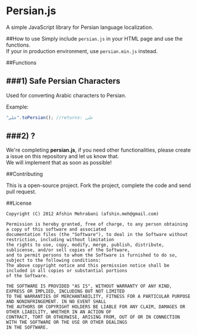 Persian.js
=========

A simple JavaScript library for Persian language localization.

##How to use
Simply include `persian.js` in your HTML page and use the functions.   
If your in production environment, use `persian.min.js` instead.

##Functions

###1) Safe Persian Characters
----------
Used for converting Arabic characters to Persian.

Example:

```javascript
"علي".toPersian(); //returns: علی
````

###2) ?
----------
We're completing **persian.js**, if you need other functionalities, please create a issue on this repository and let us know that.  
We will implement that as soon as possible!

##Contributing

This is a open-source project. Fork the project, complete the code and send pull request.

##License

    Copyright (C) 2012 Afshin Mehrabani (afshin.meh@gmail.com)
    
    Permission is hereby granted, free of charge, to any person obtaining a copy of this software and associated 
    documentation files (the "Software"), to deal in the Software without restriction, including without limitation 
    the rights to use, copy, modify, merge, publish, distribute, sublicense, and/or sell copies of the Software, 
    and to permit persons to whom the Software is furnished to do so, subject to the following conditions:
    The above copyright notice and this permission notice shall be included in all copies or substantial portions 
    of the Software.
    
    THE SOFTWARE IS PROVIDED "AS IS", WITHOUT WARRANTY OF ANY KIND, EXPRESS OR IMPLIED, INCLUDING BUT NOT LIMITED 
    TO THE WARRANTIES OF MERCHANTABILITY, FITNESS FOR A PARTICULAR PURPOSE AND NONINFRINGEMENT. IN NO EVENT SHALL 
    THE AUTHORS OR COPYRIGHT HOLDERS BE LIABLE FOR ANY CLAIM, DAMAGES OR OTHER LIABILITY, WHETHER IN AN ACTION OF 
    CONTRACT, TORT OR OTHERWISE, ARISING FROM, OUT OF OR IN CONNECTION WITH THE SOFTWARE OR THE USE OR OTHER DEALINGS 
    IN THE SOFTWARE.
